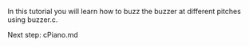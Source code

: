 In this tutorial you will learn how to buzz the buzzer at different pitches using buzzer.c.

Next step: cPiano.md
